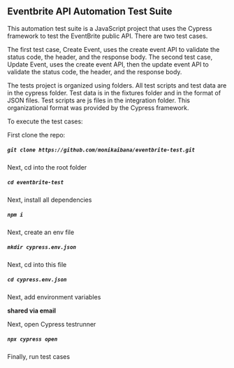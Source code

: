 ## Eventbrite API Automation Test Suite

This automation test suite is a JavaScript project that uses the Cypress framework to test the EventBrite public API.
There are two test cases. 

The first test case, Create Event, uses the create event API to validate the status code, the header, and the response body.
The second test case, Update Event, uses the create event API, then the update event API to validate the status code, the header, and the response body.

The tests project is organized using folders. All test scripts and test data are in the cypress folder. 
Test data is in the fixtures folder and in the format of JSON files.
Test scripts are js files in the integration folder.
This organizational format was provided by the Cypress framework.

To execute the test cases:

First clone the repo:

##### `git clone https://github.com/monikaibana/eventbrite-test.git`

Next, cd into the root folder

##### `cd eventbrite-test`

Next, install all dependencies

##### `npm i`

Next, create an env file

##### `mkdir cypress.env.json`

Next, cd into this file

##### `cd cypress.env.json`

Next, add environment variables

**shared via email**

Next, open Cypress testrunner

##### `npx cypress open`

Finally, run test cases
